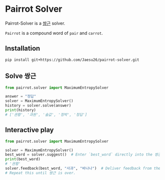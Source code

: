 # Pairrot Solver

Pairrot-Solver is a [쌍근](https://ssaangn.com/) solver.

`Pairrot` is a compound word of `pair` and `carrot`.

## Installation

```
pip install git+https://github.com/Jaesu26/pairrot-solver.git
```

## Solve 쌍근

```python
from pairrot.solver import MaximumEntropySolver

answer = "정답"
solver = MaximumEntropySolver()
history = solver.solve(answer)
print(history)
# ['권황', '과원', '술값', '정박', '정답']
```

## Interactive play

```python
from pairrot.solver import MaximumEntropySolver

solver = MaximumEntropySolver()
best_word = solver.suggest()  # Enter `best_word` directly into the 쌍근.
print(best_word)
# '권황'
solver.feedback(best_word, "사과", "바나나")  # Deliver feedback from the 쌍근 to the solver.
# Repeat this until 쌍근 is over.
```
